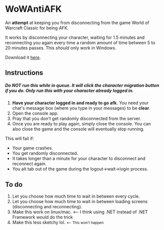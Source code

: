 # WoWAntiAFK
An **attempt** at keeping you from disconnecting from the game World of Warcraft Classic for being AFK.

It works by disconnecting your character, waiting for 1.5 minutes and reconnecting you again every time a random amount of time between 5 to 20 minutes passes. This *should* only work in Windows.

Download it [here](https://drive.google.com/file/d/18W3ndzzKBPS5A0ULg73V7Ct4YItlHUEA/view?usp=sharing).

## Instructions

<h5><b>Do NOT run this while in queue</b>. It will click the character migration button if you do. <b>Only</b> run this with your character already logged in.</h5>

<ol>
    <li><b>Have your character logged in and ready to go afk</b>. You need your chat's message box (where you type in your messages) to be <b>clear</b>.</li>
    <li>Open the console app.</li>
    <li>Pray that you don't get randomly disconnected from the server.</li>
    <li>Once you are ready to play again, simply close the console. You can also close the game and the console will eventually stop running.</li>
</ol>

This will fail if:
<ul>
    <li>Your game crashes.</li>
    <li>You get randomly disconnected.</li>
    <li>It takes longer than a minute for your character to disconnect and reconnect again.</li>
    <li>You alt tab out of the game during the logout->wait->login process.</li>
</ul>

## To do
<ol>
    <li>Let you choose how much time to wait in between every cycle.</li>
    <li>Let you choose how much time to wait in between loading screens (disconnecting and reconnecting).</li>
    <li>Make this work on linux/mac. <-- I think using .NET instead of .NET Framework would do the trick</li>
    <li>Make this less sketchy lol. <small><-- This won't happen</small></li>
</ol>
